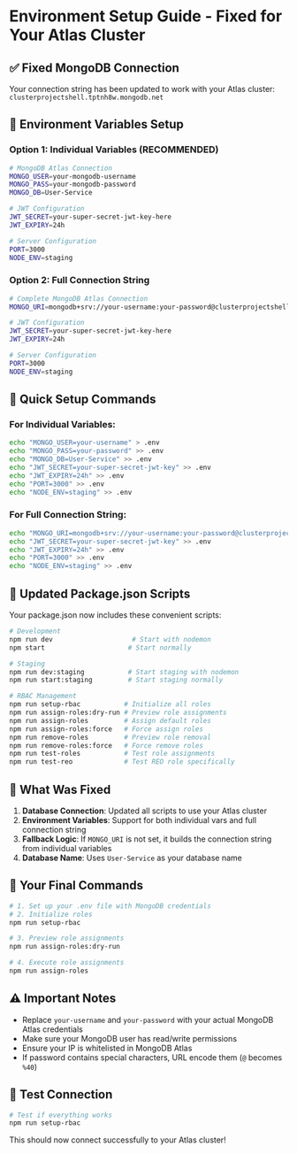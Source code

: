 # Environment Setup Guide - Fixed for Your Atlas Cluster

## ✅ Fixed MongoDB Connection

Your connection string has been updated to work with your Atlas cluster: `clusterprojectshell.tptnh8w.mongodb.net`

## 🔧 Environment Variables Setup

### Option 1: Individual Variables (RECOMMENDED)

```bash
# MongoDB Atlas Connection
MONGO_USER=your-mongodb-username
MONGO_PASS=your-mongodb-password
MONGO_DB=User-Service

# JWT Configuration
JWT_SECRET=your-super-secret-jwt-key-here
JWT_EXPIRY=24h

# Server Configuration
PORT=3000
NODE_ENV=staging
```

### Option 2: Full Connection String

```bash
# Complete MongoDB Atlas Connection
MONGO_URI=mongodb+srv://your-username:your-password@clusterprojectshell.tptnh8w.mongodb.net/User-Service/?retryWrites=true&w=majority&appName=ClusterProjectShell

# JWT Configuration
JWT_SECRET=your-super-secret-jwt-key-here
JWT_EXPIRY=24h

# Server Configuration
PORT=3000
NODE_ENV=staging
```

## 🚀 Quick Setup Commands

### For Individual Variables:

```bash
echo "MONGO_USER=your-username" > .env
echo "MONGO_PASS=your-password" >> .env
echo "MONGO_DB=User-Service" >> .env
echo "JWT_SECRET=your-super-secret-jwt-key" >> .env
echo "JWT_EXPIRY=24h" >> .env
echo "PORT=3000" >> .env
echo "NODE_ENV=staging" >> .env
```

### For Full Connection String:

```bash
echo "MONGO_URI=mongodb+srv://your-username:your-password@clusterprojectshell.tptnh8w.mongodb.net/User-Service/?retryWrites=true&w=majority&appName=ClusterProjectShell" > .env
echo "JWT_SECRET=your-super-secret-jwt-key" >> .env
echo "JWT_EXPIRY=24h" >> .env
echo "PORT=3000" >> .env
echo "NODE_ENV=staging" >> .env
```

## 📝 Updated Package.json Scripts

Your package.json now includes these convenient scripts:

```bash
# Development
npm run dev                    # Start with nodemon
npm start                     # Start normally

# Staging
npm run dev:staging           # Start staging with nodemon
npm run start:staging         # Start staging normally

# RBAC Management
npm run setup-rbac           # Initialize all roles
npm run assign-roles:dry-run # Preview role assignments
npm run assign-roles         # Assign default roles
npm run assign-roles:force   # Force assign roles
npm run remove-roles         # Preview role removal
npm run remove-roles:force   # Force remove roles
npm run test-roles           # Test role assignments
npm run test-reo             # Test REO role specifically
```

## 🔧 What Was Fixed

1. **Database Connection**: Updated all scripts to use your Atlas cluster
2. **Environment Variables**: Support for both individual vars and full connection string
3. **Fallback Logic**: If `MONGO_URI` is not set, it builds the connection string from individual variables
4. **Database Name**: Uses `User-Service` as your database name

## 🚀 Your Final Commands

```bash
# 1. Set up your .env file with MongoDB credentials
# 2. Initialize roles
npm run setup-rbac

# 3. Preview role assignments
npm run assign-roles:dry-run

# 4. Execute role assignments
npm run assign-roles
```

## ⚠️ Important Notes

- Replace `your-username` and `your-password` with your actual MongoDB Atlas credentials
- Make sure your MongoDB user has read/write permissions
- Ensure your IP is whitelisted in MongoDB Atlas
- If password contains special characters, URL encode them (`@` becomes `%40`)

## 🧪 Test Connection

```bash
# Test if everything works
npm run setup-rbac
```

This should now connect successfully to your Atlas cluster!
